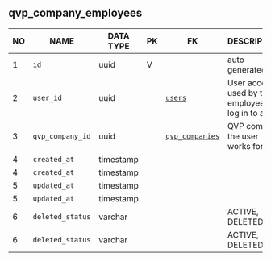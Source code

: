 qvp_company_employees
----------------------------


NO | NAME | DATA TYPE | PK | FK | DESCRIPTION            
---|------|-----------|----|----|-------------
1|`id` | uuid | V |  | auto generated
2|`user_id` | uuid |  | [`users`](users.md) | User account used by the employee to log in to app
3|`qvp_company_id` | uuid |  | [`qvp_companies`](qvp_companies.md) | QVP company the user works for
4|`created_at` | timestamp |  |  | 
4|`created_at` | timestamp |  |  | 
5|`updated_at` | timestamp |  |  | 
5|`updated_at` | timestamp |  |  | 
6|`deleted_status` | varchar |  |  | ACTIVE, DELETED
6|`deleted_status` | varchar |  |  | ACTIVE, DELETED
